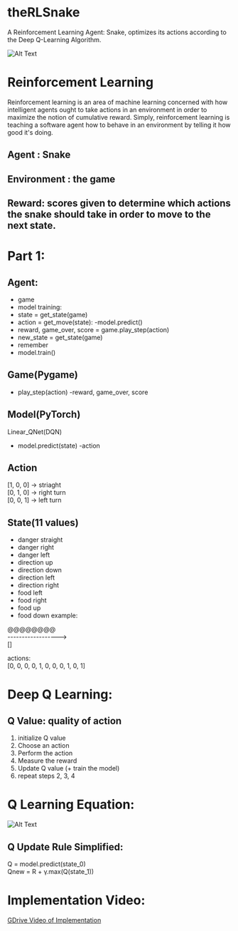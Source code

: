 # theRLSnake
A Reinforcement Learning Agent: Snake, optimizes its actions according to the Deep Q-Learning Algorithm. 


![Alt Text](https://media.geeksforgeeks.org/wp-content/uploads/20210611151042/Animation.gif)



# Reinforcement Learning
Reinforcement learning is an area of machine learning concerned with how intelligent agents ought to take actions in an environment in order to maximize the notion of cumulative reward.
Simply, reinforcement learning is teaching a software agent how to behave in an environment by telling it how good it's doing.
## Agent : Snake
## Environment : the game 
## Reward: scores given to determine which actions the snake should take in order to move to the next state. 

# Part 1:
## Agent:
- game
- model
training:
- state = get_state(game)
- action = get_move(state):
           -model.predict()
- reward, game_over, score = game.play_step(action)
- new_state = get_state(game)
- remember
- model.train()

## Game(Pygame)
- play_step(action)
  -reward, game_over, score
  
## Model(PyTorch)
Linear_QNet(DQN)
- model.predict(state)
  -action
  
## Action
[1, 0, 0] -> striaght\
[0, 1, 0] -> right turn\
[0, 0, 1] -> left turn

## State(11 values)
- danger straight
- danger right
- danger left
- direction up
- direction down
- direction left
- direction right
- food left
- food right
- food up
- food down
example:


@@@@@@@@\
------------------>\
                   []
                   
                   
  actions:\
  [0, 0, 0, 0, 1, 0, 0, 0, 1, 0, 1]
                 
# Deep Q Learning:

## Q Value: quality of action
1. initialize Q value 
2. Choose an action
3. Perform the action
4. Measure the reward
5. Update Q value (+ train the model)
6. repeat steps 2, 3, 4

# Q Learning Equation:

![Alt Text](https://media.geeksforgeeks.org/wp-content/uploads/20210612113008/image2.png)

## Q Update Rule Simplified:
Q = model.predict(state_0)\
Qnew = R + γ.max(Q(state_1))

# Implementation Video:
[GDrive Video of Implementation](https://drive.google.com/file/d/1liInkGQjbtD_bQ4DQUi2C6PKKJphPrn6/view?usp=sharing)
